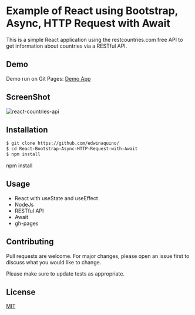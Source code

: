 # Example of React using Bootstrap, Async, HTTP Request with Await

This is a simple React application using the restcountries.com free API to get information about countries via a RESTful API.
## Demo
Demo run on Git Pages: [Demo App](https://edwinaquino.github.io/React-Bootstrap-Async-HTTP-Request-with-Await/)

## ScreenShot
![react-countries-api](https://user-images.githubusercontent.com/30946443/179382802-9e5a9765-883a-4b06-9d08-d800c25a0724.jpg)

## Installation

```bash
$ git clone https://github.com/edwinaquino/
$ cd React-Bootstrap-Async-HTTP-Request-with-Await
$ npm install

```
npm install
## Usage
* React with  useState and useEffect
* NodeJs
* RESTful API
* Await
* gh-pages

## Contributing
Pull requests are welcome. For major changes, please open an issue first to discuss what you would like to change.

Please make sure to update tests as appropriate.

## License
[MIT](https://choosealicense.com/licenses/mit/)